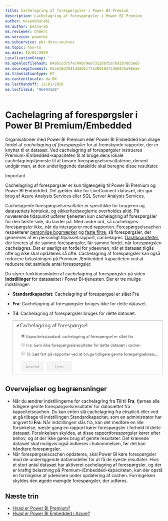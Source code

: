 ```yaml
---
title: Cachelagring af forespørgsler i Power BI Premium
description: Cachelagring af forespørgsler i Power BI Premium
author: KesemSharabi
ms.author: kesharab
ms.reviewer: bhmerc
ms.service: powerbi
ms.subservice: pbi-data-sources
ms.topic: how-to
ms.date: 10/04/2019
LocalizationGroup: ''
ms.openlocfilehash: 8495ccd75fec49079e87312bbf5a7693b78b3e6b
ms.sourcegitcommit: 653e18d7041d3dd1cf7a38010372366975a98eae
ms.translationtype: HT
ms.contentlocale: da-DK
ms.lasthandoff: 12/01/2020
ms.locfileid: "96404128"
---
```

# <a name="query-caching-in-power-bi-premiumembedded"></a>Cachelagring af forespørgsler i Power BI Premium/Embedded

Organisationer med Power BI Premium eller Power BI Embedded kan drage fordel af *cachelagring af forespørgsler* for at fremskynde rapporter, der er knyttet til et datasæt. Ved cachelagring af forespørgsler instrueres Premium-/Embedded-kapaciteten til at bruge dens lokale cachelagringstjeneste til at bevare forespørgselsresultaterne, derved undgår man, at den underliggende datakilde skal beregne disse resultater.

> [!IMPORTANT]
> Cachelagring af forespørgsler er kun tilgængelig til Power BI Premium og Power BI Embedded. Det gælder ikke for LiveConnect-datasæt, der gør brug af Azure Analysis Services eller SQL Server Analysis Services.

Cachelagrede forespørgselsresultater er specifikke for brugeren og datasættets kontekst, og sikkerhedsreglerne overholdes altid. På nuværende tidspunkt udfører tjenesten kun cachelagring af forespørgsler for den første side, du lander på. Med andre ord, så cachelagres forespørgsler ikke, når du interagerer med rapporten. Forespørgselscachen respekterer [personlige bogmærker](../consumer/end-user-bookmarks.md#personal-bookmarks) og [faste filtre](https://powerbi.microsoft.com/blog/announcing-persistent-filters-in-the-service/), så forespørgsler, der genereres af en personligt tilpasset rapport, cachelagres. [Dashboardfelter](../create-reports/service-dashboard-tiles.md), der leveres af de samme forespørgsler, får samme fordel, når forespørgslen cachelagres. Det er særligt en fordel for ydeevnen, når et datasæt tilgås ofte og ikke skal opdateres så ofte. Cachelagring af forespørgsler kan også reducere belastningen på Premium-/Embedded-kapaciteten ved at reducere det samlede antal forespørgsler.

Du styrer funktionsmåden af cachelagring af forespørgsler på siden **Indstillinger** for datasættet i Power BI-tjenesten. Der er tre mulige indstillinger:

- **Standardkapacitet**: Cachelagring af forespørgsel er slået Fra
- **Fra**: Cachelagring af forespørgsler bruges ikke for dette datasæt.
- **Til**: Cachelagring af forespørgsler bruges for dette datasæt.

    ![Dialogboks for cachelagring af forespørgsler](media/power-bi-query-caching/power-bi-query-3-options.png)

## <a name="considerations-and-limitations"></a>Overvejelser og begrænsninger

- Når du ændrer indstillingerne for cachelagring fra **Til** til **Fra**, fjernes alle tidligere gemte forespørgselsresultater for datasættet fra kapacitetscachen. Du kan enten slå cachelagring fra eksplicit eller ved at gå tilbage til indstillingen Standardkapacitet, som en administrator har angivet til **Fra**. Når indstillingen slås fra, kan det medføre en lille forsinkelse, næste gang en rapport kører forespørgsler i forhold til dette datasæt. Forsinkelsen skyldes, at disse rapportforespørgsler kører efter behov, og at der ikke gøres brug af gemte resultater. Det krævede datasæt skal muligvis også indlæses i hukommelsen, før det kan håndtere forespørgsler.
- Når forespørgselscachen opdateres, skal Power BI køre forespørgsler mod de underliggende datamodeller for at få de nyeste resultater. Hvis et stort antal datasæt har aktiveret cachelagring af forespørgsler, og der er kraftig belastning på Premium-/Embedded-kapaciteten, kan der opstå en forringelse af ydeevnen under opdatering af cachen. Forringelsen skyldes den øgede mængde forespørgsler, der udføres.

## <a name="next-steps"></a>Næste trin

* [Hvad er Power BI Premium?](../admin/service-premium-what-is.md)
* [Hvad er Power BI Embedded i Azure?](../developer/embedded/azure-pbie-what-is-power-bi-embedded.md)
